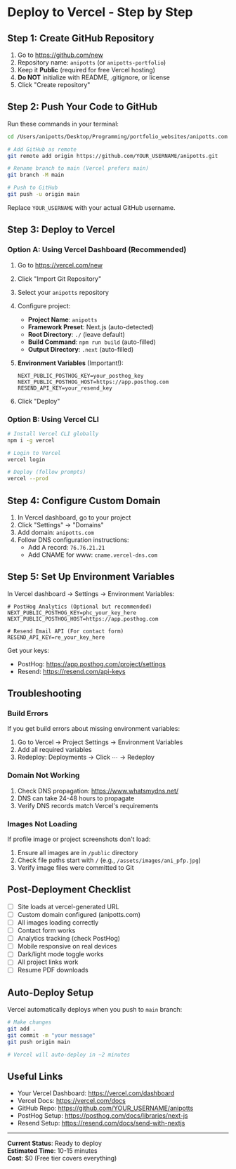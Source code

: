 # Deploy to Vercel - Step by Step

## Step 1: Create GitHub Repository

1. Go to https://github.com/new
2. Repository name: `anipotts` (or `anipotts-portfolio`)
3. Keep it **Public** (required for free Vercel hosting)
4. **Do NOT** initialize with README, .gitignore, or license
5. Click "Create repository"

## Step 2: Push Your Code to GitHub

Run these commands in your terminal:

```bash
cd /Users/anipotts/Desktop/Programming/portfolio_websites/anipotts.com

# Add GitHub as remote
git remote add origin https://github.com/YOUR_USERNAME/anipotts.git

# Rename branch to main (Vercel prefers main)
git branch -M main

# Push to GitHub
git push -u origin main
```

Replace `YOUR_USERNAME` with your actual GitHub username.

## Step 3: Deploy to Vercel

### Option A: Using Vercel Dashboard (Recommended)

1. Go to https://vercel.com/new
2. Click "Import Git Repository"
3. Select your `anipotts` repository
4. Configure project:
   - **Project Name**: `anipotts`
   - **Framework Preset**: Next.js (auto-detected)
   - **Root Directory**: `./` (leave default)
   - **Build Command**: `npm run build` (auto-filled)
   - **Output Directory**: `.next` (auto-filled)
   
5. **Environment Variables** (Important!):
   ```
   NEXT_PUBLIC_POSTHOG_KEY=your_posthog_key
   NEXT_PUBLIC_POSTHOG_HOST=https://app.posthog.com
   RESEND_API_KEY=your_resend_key
   ```

6. Click "Deploy"

### Option B: Using Vercel CLI

```bash
# Install Vercel CLI globally
npm i -g vercel

# Login to Vercel
vercel login

# Deploy (follow prompts)
vercel --prod
```

## Step 4: Configure Custom Domain

1. In Vercel dashboard, go to your project
2. Click "Settings" → "Domains"
3. Add domain: `anipotts.com`
4. Follow DNS configuration instructions:
   - Add A record: `76.76.21.21`
   - Add CNAME for www: `cname.vercel-dns.com`

## Step 5: Set Up Environment Variables

In Vercel dashboard → Settings → Environment Variables:

```env
# PostHog Analytics (Optional but recommended)
NEXT_PUBLIC_POSTHOG_KEY=phc_your_key_here
NEXT_PUBLIC_POSTHOG_HOST=https://app.posthog.com

# Resend Email API (For contact form)
RESEND_API_KEY=re_your_key_here
```

Get your keys:
- PostHog: https://app.posthog.com/project/settings
- Resend: https://resend.com/api-keys

## Troubleshooting

### Build Errors

If you get build errors about missing environment variables:
1. Go to Vercel → Project Settings → Environment Variables
2. Add all required variables
3. Redeploy: Deployments → Click ⋯ → Redeploy

### Domain Not Working

1. Check DNS propagation: https://www.whatsmydns.net/
2. DNS can take 24-48 hours to propagate
3. Verify DNS records match Vercel's requirements

### Images Not Loading

If profile image or project screenshots don't load:
1. Ensure all images are in `/public` directory
2. Check file paths start with `/` (e.g., `/assets/images/ani_pfp.jpg`)
3. Verify image files were committed to Git

## Post-Deployment Checklist

- [ ] Site loads at vercel-generated URL
- [ ] Custom domain configured (anipotts.com)
- [ ] All images loading correctly
- [ ] Contact form works
- [ ] Analytics tracking (check PostHog)
- [ ] Mobile responsive on real devices
- [ ] Dark/light mode toggle works
- [ ] All project links work
- [ ] Resume PDF downloads

## Auto-Deploy Setup

Vercel automatically deploys when you push to `main` branch:

```bash
# Make changes
git add .
git commit -m "your message"
git push origin main

# Vercel will auto-deploy in ~2 minutes
```

## Useful Links

- Your Vercel Dashboard: https://vercel.com/dashboard
- Vercel Docs: https://vercel.com/docs
- GitHub Repo: https://github.com/YOUR_USERNAME/anipotts
- PostHog Setup: https://posthog.com/docs/libraries/next-js
- Resend Setup: https://resend.com/docs/send-with-nextjs

---

**Current Status**: Ready to deploy  
**Estimated Time**: 10-15 minutes  
**Cost**: $0 (Free tier covers everything)

